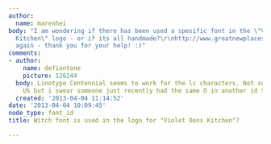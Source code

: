 ```yaml
---
author:
  name: marenhei
body: "I am wondering if there has been used a spesific font in the \"Violet Oons
  Kitchen\" logo - or if its all handmade?\r\nhttp://www.greatnewplaces.com/images/Culinary/img5481_02092012074937.jpeg\r\n\r\nOnce
  again - thank you for your help! :)"
comments:
- author:
    name: defiantone
    picture: 126244
  body: Linotype Centennial seems to work for the lc characters. Not sure about the
    US but i swear someone just recently had the same O in another id thread.
  created: '2013-04-04 11:14:52'
date: '2013-04-04 10:09:45'
node_type: font_id
title: Witch font is used in the logo for "Violet Oons Kitchen"?

---
```

